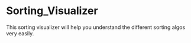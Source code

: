 # Sorting_Visualizer

This sorting visualizer will help you understand the different sorting algos very easily.
